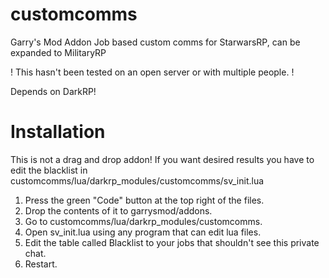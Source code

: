 # customcomms

Garry's Mod Addon
Job based custom comms for StarwarsRP, can be expanded to MilitaryRP

! This hasn't been tested on an open server or with multiple people. !

Depends on DarkRP!

# Installation

This is not a drag and drop addon! If you want desired results you have to edit the blacklist in customcomms/lua/darkrp_modules/customcomms/sv_init.lua

1. Press the green "Code" button at the top right of the files.
2. Drop the contents of it to garrysmod/addons.
3. Go to customcomms/lua/darkrp_modules/customcomms.
4. Open sv_init.lua using any program that can edit lua files.
5. Edit the table called Blacklist to your jobs that shouldn't see this private chat.
6. Restart.
